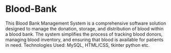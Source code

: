 # Blood-Bank
This Blood Bank Management System is a comprehensive software solution designed to manage the donation, storage, and distribution of blood within a blood bank. The system simplifies the process of tracking blood donors, managing blood inventory, and ensuring that blood is available for patients in need.
Technologies Used:
MySQL, HTML/CSS, tkinter python etc.
